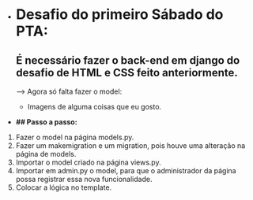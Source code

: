 - # **Desafio do primeiro Sábado do PTA:**
    ## É necessário fazer o back-end em django do desafio de HTML e CSS feito anteriormente.

    --> Agora só falta fazer o model:
    - Imagens de alguma coisas que eu gosto.

- **## Passo a passo:**
1. Fazer o model na página models.py.
2. Fazer um makemigration e um migration, pois houve uma alteração na página de models.
3. Importar o model criado na página views.py.
4. Importar em admin.py o model, para que o administrador da página possa registrar essa nova funcionalidade.
5. Colocar a lógica no template.